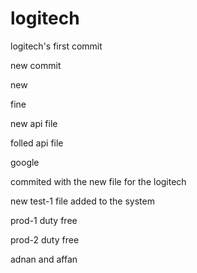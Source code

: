 # logitech

logitech's first commit

new commit

new

fine

new api file

folled api file

google

commited with the new file for the logitech

new test-1 file added to the system

prod-1 duty free

prod-2 duty free

adnan and affan
